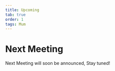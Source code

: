 ```yaml
---
title: Upcoming
tab: true
order: 1
tags: Mum
---
```


# **Next Meeting**

Next Meeting will soon be announced, Stay tuned!
